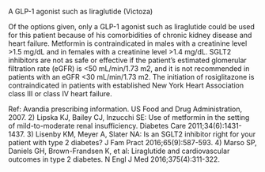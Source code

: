 A GLP-1 agonist such as liraglutide (Victoza)

Of the options given, only a GLP-1 agonist such as liraglutide could be used for this patient because of his comorbidities of chronic kidney disease and heart failure. Metformin is contraindicated in males with a creatinine level >1.5 mg/dL and in females with a creatinine level >1.4 mg/dL. SGLT2 inhibitors are not as safe or effective if the patient’s estimated glomerular filtration rate (eGFR) is <50 mL/min/1.73 m2, and it is not recommended in patients with an eGFR <30 mL/min/1.73 m2. The initiation of rosiglitazone is contraindicated in patients with established New York Heart Association class III or class IV heart failure.

Ref: Avandia prescribing information. US Food and Drug Administration, 2007.  2) Lipska KJ, Bailey CJ, Inzucchi SE: Use of metformin in the setting of mild-to-moderate renal insufficiency. Diabetes Care 2011;34(6):1431-1437.  3) Lisenby KM, Meyer A, Slater NA: Is an SGLT2 inhibitor right for your patient with type 2 diabetes? J Fam Pract 2016;65(9):587-593.  4) Marso SP, Daniels GH, Brown-Frandsen K, et al: Liraglutide and cardiovascular outcomes in type 2 diabetes. N Engl J Med 2016;375(4):311-322.